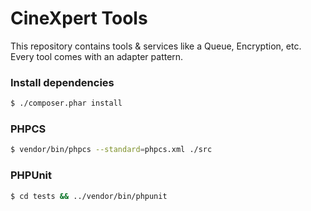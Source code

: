# CineXpert Tools

This repository contains tools & services like a Queue, Encryption, etc. Every tool comes with an adapter pattern.

### Install dependencies
```bash
$ ./composer.phar install
```

### PHPCS
```bash
$ vendor/bin/phpcs --standard=phpcs.xml ./src
```

### PHPUnit
```bash
$ cd tests && ../vendor/bin/phpunit
```
